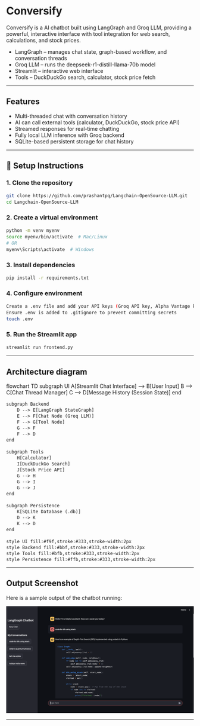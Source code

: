 # Conversify

Conversify is a AI chatbot built using LangGraph and Groq LLM, providing a powerful, interactive interface with tool integration for web search, calculations, and stock prices.
- LangGraph – manages chat state, graph-based workflow, and conversation threads
- Groq LLM – runs the deepseek-r1-distill-llama-70b model 
- Streamlit – interactive web interface
- Tools – DuckDuckGo search, calculator, stock price fetch

---

## **Features**

- Multi-threaded chat with conversation history
- AI can call external tools (calculator, DuckDuckGo, stock price API)
- Streamed responses for real-time chatting
- Fully local LLM inference with Groq backend
- SQLite-based persistent storage for chat history

---

## 🔧 Setup Instructions

### 1. Clone the repository

```bash
git clone https://github.com/prashantpq/Langchain-OpenSource-LLM.git
cd Langchain-OpenSource-LLM
```

### 2. Create a virtual environment
```bash
python -m venv myenv
source myenv/bin/activate  # Mac/Linux
# OR
myenv\Scripts\activate  # Windows
```

### 3. Install dependencies
```bash
pip install -r requirements.txt
```

### 4. Configure environment
```bash
Create a .env file and add your API keys (Groq API key, Alpha Vantage key)
Ensure .env is added to .gitignore to prevent committing secrets
touch .env

```

### 5. Run the Streamlit app
```bash
streamlit run frontend.py
```

---
## Architecture diagram

flowchart TD
    subgraph UI
        A[Streamlit Chat Interface] --> B[User Input]
        B --> C[Chat Thread Manager]
        C --> D[Message History (Session State)]
    end

    subgraph Backend
        D --> E[LangGraph StateGraph]
        E --> F[Chat Node (Groq LLM)]
        F --> G[Tool Node]
        G --> F
        F --> D
    end

    subgraph Tools
        H[Calculator] 
        I[DuckDuckGo Search]
        J[Stock Price API]
        G --> H
        G --> I
        G --> J
    end

    subgraph Persistence
        K[SQLite Database (.db)]
        D --> K
        K --> D
    end

    style UI fill:#f9f,stroke:#333,stroke-width:2px
    style Backend fill:#bbf,stroke:#333,stroke-width:2px
    style Tools fill:#bfb,stroke:#333,stroke-width:2px
    style Persistence fill:#ffb,stroke:#333,stroke-width:2px

---

## Output Screenshot

Here is a sample output of the chatbot running:

![Chatbot Output](output_image/output.png)

---


